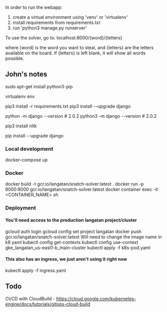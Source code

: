 In order to run the webapp:
1) create a virtual environment using 'venv' or 'virtualenv'
2) install requirements from requirements.txt
3) run 'python3 manage.py runserver'

To use the solver, go to:
localhost:8000/{word}/{letters}

where {word} is the word you want to steal, and {letters} are the
letters available on the board. If {letters} is left blank, it will
show all words possible.




## John's notes
sudo apt-get install python3-pip

virtualenv env

pip3 install -r requirements.txt
pip3 install --upgrade django

python -m django --version # 2.0.2
python3 -m django --version # 2.0.2

pip3 install nltk

pip install --upgrade django

### Local development
docker-compose up

### Docker
 docker build -t gcr.io/langatan/snatch-solver:latest .
 docker run -p 8000:8000 gcr.io/langatan/snatch-solver:latest 
 docker container exec -it <CONTAINER_NAME> sh
 
### Deployment 

#### You'll need access to the production langatan project/cluster
gcloud auth login
gcloud config set project langatan
docker push gcr.io/langatan/snatch-solver:latest
Will need to change the image name in k8 yaml
kubectl config get-contexts
kubectl config use-context gke_langatan_us-east1-b_main-cluster
kubectl apply -f k8s-pod.yaml 

#### This also has an ingress, we just aren't using it right now
kubectl apply -f ingress.yaml

## Todo
CI/CD with CloudBuild - https://cloud.google.com/kubernetes-engine/docs/tutorials/gitops-cloud-build